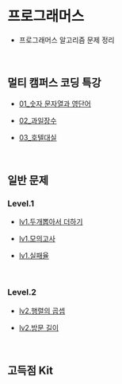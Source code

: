 # 프로그래머스

- 프로그래머스 알고리즘 문제 정리

<br>

## 멀티 캠퍼스 코딩 특강

- [01\_숫자 문자열과 영단어](https://github.com/hellokorea/algorithm-baekjoon-Java/blob/main/%ED%94%84%EB%A1%9C%EA%B7%B8%EB%9E%98%EB%A8%B8%EC%8A%A4/%EB%A9%80%ED%8B%B0%EC%BA%A0%ED%8D%BC%EC%8A%A4_%EC%BD%94%EB%94%A9%ED%8A%B9%EA%B0%95/_1%EB%B2%88%EB%AC%B8%EC%A0%9C/_01_%EC%88%AB%EC%9E%90%EB%AC%B8%EC%9E%90%EC%97%B4%EA%B3%BC%EC%98%81%EB%8B%A8%EC%96%B4.java)

- [02\_과일장수](https://github.com/hellokorea/algorithm-baekjoon-Java/blob/main/%ED%94%84%EB%A1%9C%EA%B7%B8%EB%9E%98%EB%A8%B8%EC%8A%A4/%EB%A9%80%ED%8B%B0%EC%BA%A0%ED%8D%BC%EC%8A%A4_%EC%BD%94%EB%94%A9%ED%8A%B9%EA%B0%95/_2%EB%B2%88%EB%AC%B8%EC%A0%9C/_02_%EA%B3%BC%EC%9D%BC%EC%9E%A5%EC%88%98.java)

- [03\_호텔대실](https://github.com/hellokorea/algorithm-baekjoon-Java/blob/main/%ED%94%84%EB%A1%9C%EA%B7%B8%EB%9E%98%EB%A8%B8%EC%8A%A4/%EB%A9%80%ED%8B%B0%EC%BA%A0%ED%8D%BC%EC%8A%A4_%EC%BD%94%EB%94%A9%ED%8A%B9%EA%B0%95/_3%EB%B2%88%EB%AC%B8%EC%A0%9C/_03_%ED%98%B8%ED%85%94%EB%8C%80%EC%8B%A4.java)

<br>

## 일반 문제

### Level.1
- [lv1.두개뽑아서 더하기](https://github.com/hellokorea/algorithm-Java/blob/main/%ED%94%84%EB%A1%9C%EA%B7%B8%EB%9E%98%EB%A8%B8%EC%8A%A4/Levle_1/%EB%91%90%EA%B0%9C%EB%BD%91%EC%95%84%EC%84%9C%EB%8D%94%ED%95%98%EA%B8%B0_%EC%A0%95%EB%A0%AC.java)

- [lv1.모의고사](https://github.com/hellokorea/algorithm-Java/blob/main/%ED%94%84%EB%A1%9C%EA%B7%B8%EB%9E%98%EB%A8%B8%EC%8A%A4/Levle_1/%EB%AA%A8%EC%9D%98%EA%B3%A0%EC%82%AC_%EC%99%84%EC%A0%84%ED%83%90%EC%83%89.java)

- [lv1.실패율](https://github.com/hellokorea/algorithm-Java/blob/main/%ED%94%84%EB%A1%9C%EA%B7%B8%EB%9E%98%EB%A8%B8%EC%8A%A4/Levle_1/%EC%8B%A4%ED%8C%A8%EC%9C%A8.java)

<br>

### Level.2
- [lv2.행렬의 곱셉](https://github.com/hellokorea/algorithm-Java/blob/main/%ED%94%84%EB%A1%9C%EA%B7%B8%EB%9E%98%EB%A8%B8%EC%8A%A4/Level_2/%ED%96%89%EB%A0%AC%EC%9D%98%EA%B3%B1%EC%85%89.java)

- [lv2.방문 길이](https://github.com/hellokorea/algorithm-Java/blob/main/%ED%94%84%EB%A1%9C%EA%B7%B8%EB%9E%98%EB%A8%B8%EC%8A%A4/Level_2/%EB%B0%A9%EB%AC%B8%EA%B8%B8%EC%9D%B4.java)

<br>

## 고득점 Kit
